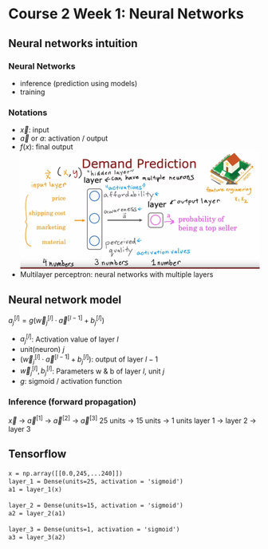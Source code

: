 # Course 2 Week 1: Neural Networks

## Neural networks intuition

### Neural Networks
+ inference (prediction using models)
+ training

### Notations
+ $\overrightarrow{x}$: input
+ $\overrightarrow{a}$ or $a$: activation / output
+ $f(x)$: final output
![](Img/neuralnetwork.png)
+ Multilayer perceptron: neural networks with multiple layers

## Neural network model
$a_j^{[l]} = g(\overrightarrow{w}_j^{[l]}·\overrightarrow{a}^{[l-1]}+b_j^{[l]})$
+ $a_j^{[l]}$: Activation value of layer $l$
+ unit(neuron) $j$
+ $(\overrightarrow{w}_j^{[l]}·\overrightarrow{a}^{[l-1]}+b_j^{[l]})$: output of layer $l-1$
+ $\overrightarrow{w}_j^{[l]},b_j^{[l]}$: Parameters w & b of layer $l$, unit $j$
+ $g$: sigmoid / activation function

### Inference (forward propagation)
$\overrightarrow{x}$   ->   $\overrightarrow{a}^{[1]}$   ->   $\overrightarrow{a}^{[2]}$   ->   $\overrightarrow{a}^{[3]}$
25 units -> 15 units -> 1 units
layer 1 -> layer 2 -> layer 3

## Tensorflow
```
x = np.array([[0.0,245,...240]])
layer_1 = Dense(units=25, activation = 'sigmoid')
a1 = layer_1(x)

layer_2 = Dense(units=15, activation = 'sigmoid')
a2 = layer_2(a1)

layer_3 = Dense(units=1, activation = 'sigmoid')
a3 = layer_3(a2)
```
